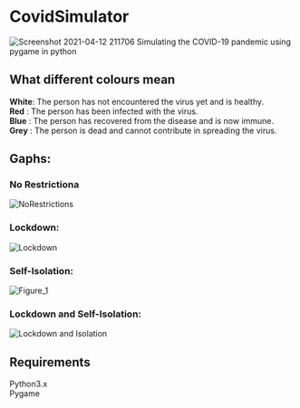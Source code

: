 # CovidSimulator   
![Screenshot 2021-04-12 211706](https://user-images.githubusercontent.com/81752891/114423092-77c98680-9bd4-11eb-97a4-c76db0ba2b4b.png)
Simulating the COVID-19 pandemic using pygame in python  

## What different colours mean
**White**: The person has not encountered the virus yet and is healthy.    
**Red**  : The person has been infected with the virus.  
**Blue** : The person has recovered from the disease and is now immune.  
**Grey** : The person is dead and cannot contribute in spreading the virus.  

## Gaphs:  
### No Restrictiona  
![NoRestrictions](https://user-images.githubusercontent.com/81752891/114670904-1d8a0c00-9d21-11eb-867c-d8146a724ff2.png)

### Lockdown:
![Lockdown](https://user-images.githubusercontent.com/81752891/114670949-2844a100-9d21-11eb-96a9-eeb1addc00bc.png)

### Self-Isolation:
![Figure_1](https://user-images.githubusercontent.com/81752891/114671433-bb7dd680-9d21-11eb-8193-dce870a1f77d.png)

### Lockdown and Self-Isolation:  
![Lockdown and Isolation](https://user-images.githubusercontent.com/81752891/114671024-427e7f00-9d21-11eb-967d-098e58b33e53.png)


## Requirements  
Python3.x  
Pygame

